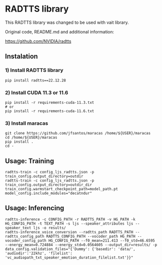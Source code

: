 # RADTTS library

This RADTTS library was changed to be used with vait library.

Original code, README.md and additional information:

https://github.com/NVIDIA/radtts


## Instalation

### 1) Install RADTTS library

```shell
pip install radtts==22.12.28
```


### 2) Install CUDA 11.3 or 11.6

```shell
pip install -r requirements-cuda-11.3.txt
# or
pip install -r requirements-cuda-11.6.txt
```

### 3) Install maracas
```shell
git clone https://github.com/jfsantos/maracas /home/${USER}/maracas
cd /home/${USER}/maracas
pip install .
cd -
```

## Usage: Training

```shell
radtts-train -c config_ljs_radtts.json -p train_config.output_directory=outdir
radtts-train -c config_ljs_radtts.json -p train_config.output_directory=outdir_dir train_config.warmstart_checkpoint_path=model_path.pt model_config.include_modules="decatndur"
```


## Usage: Inferencing

```shell
radtts-inference -c CONFIG_PATH -r RADTTS_PATH -v HG_PATH -k HG_CONFIG_PATH -t TEXT_PATH -s ljs --speaker_attributes ljs --speaker_text ljs -o results/
radtts-inference_voice_conversion --radtts_path RADTTS_PATH --radtts_config_path RADTTS_CONFIG_PATH --vocoder_path HG_PATH --vocoder_config_path HG_CONFIG_PATH --f0_mean=211.413 --f0_std=46.6595 --energy_mean=0.724884 --energy_std=0.0564605 --output_dir=results/ -p data_config.validation_files="{'Dummy': {'basedir': 'data/', 'audiodir':'22khz', 'filelist': 'vc_audiopath_txt_speaker_emotion_duration_filelist.txt'}}"
```
